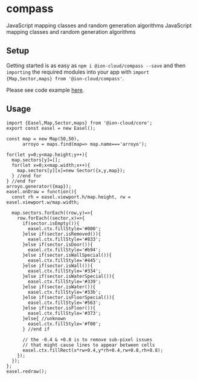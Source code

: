 # compass
JavaScript mapping classes and random generation algorithms	JavaScript mapping classes and random generation algorithms

## Setup
Getting started is as easy as `npm i @ion-cloud/compass --save` and then `importing` the required modules into your app with `import {Map,Sector,maps} from '@ion-cloud/compass'`. 

Please see code example [here](https://github.com/ion-cloud/compass/blob/master/demo/src/index.js).

## Usage
```
import {Easel,Map,Sector,maps} from '@ion-cloud/core';
export const easel = new Easel();

const map = new Map(50,50),
      arroyo = maps.find(map=> map.name==='arroyo');

for(let y=0;y<map.height;y++){
  map.sectors[y]=[];
  for(let x=0;x<map.width;x++){
    map.sectors[y][x]=new Sector({x,y,map});
  } //end for
} //end for
arroyo.generator({map});
easel.onDraw = function(){
  const rh = easel.viewport.h/map.height, rw = easel.viewport.w/map.width;

  map.sectors.forEach((row,y)=>{
    row.forEach((sector,x)=>{
      if(sector.isEmpty()){
        easel.ctx.fillStyle='#000';
      }else if(sector.isRemoved()){
        easel.ctx.fillStyle='#833';
      }else if(sector.isDoor()){
        easel.ctx.fillStyle='#b94';
      }else if(sector.isWallSpecial()){
        easel.ctx.fillStyle='#445';
      }else if(sector.isWall()){
        easel.ctx.fillStyle='#334';
      }else if(sector.isWaterSpecial()){
        easel.ctx.fillStyle='#339';
      }else if(sector.isWater()){
        easel.ctx.fillStyle='#33b';
      }else if(sector.isFloorSpecial()){
        easel.ctx.fillStyle='#563';
      }else if(sector.isFloor()){
        easel.ctx.fillStyle='#373';
      }else{ //unknown
        easel.ctx.fillStyle='#f00';
      } //end if

      // the -0.4 & +0.8 is to remove sub-pixel issues
      // that might cause lines to appear between cells
      easel.ctx.fillRect(x*rw+0.4,y*rh+0.4,rw+0.8,rh+0.8);
    });
  });
};
easel.redraw();
```
